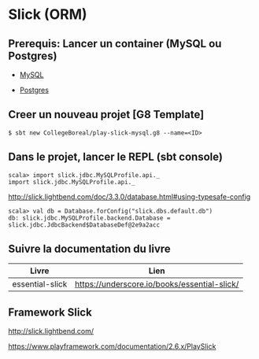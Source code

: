 # Slick (ORM)

## Prerequis: Lancer un container (MySQL ou Postgres)

* [MySQL](MYSQL.md)

* [Postgres](POSTGRES.md)


## Creer un nouveau projet [G8 Template]

```
$ sbt new CollegeBoreal/play-slick-mysql.g8 --name=<ID>
```

## Dans le projet, lancer le REPL (sbt console)

```
scala> import slick.jdbc.MySQLProfile.api._
import slick.jdbc.MySQLProfile.api._
```

http://slick.lightbend.com/doc/3.3.0/database.html#using-typesafe-config

```
scala> val db = Database.forConfig("slick.dbs.default.db")
db: slick.jdbc.MySQLProfile.backend.Database = slick.jdbc.JdbcBackend$DatabaseDef@2e9a2acc
```

## Suivre la documentation du livre

| Livre                                   | Lien                                            |
|-----------------------------------------|-------------------------------------------------|
| essential-slick                         | https://underscore.io/books/essential-slick/    |

## Framework Slick

http://slick.lightbend.com/

https://www.playframework.com/documentation/2.6.x/PlaySlick
